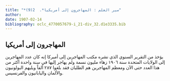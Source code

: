 ```yaml
---
title: "*سير العلم : المهاجرون إلى أمريكيا*.  2(9)"
author: 
date: 1907-02-14
bibliography: oclc_4770057679-i_21-div_32.d1e3335.bib
---
```




##  المهاجرون إلى أمريكيا 


 يؤخذ من التقرير السنوي الذي نشره مكتب المهاجرين إلى أميركا إنه كان عدد المهاجرين إلى الولايات المتحدة سنة  ١٩٠٦  زهاء مليون نسمة ولم يهاجر إليها في سنة واحدة أكثر من هذا العدد حتى الآن ومعظم المهاجرين هم الطليان فقد بلغوا  ٢٨٧  ألفاً ويليهم البولونيون والألمان واليابانيون والفرنسيس. 
